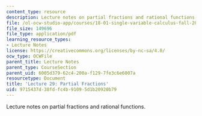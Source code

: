 ```yaml
---
content_type: resource
description: Lecture notes on partial fractions and rational functions.
file: /ol-ocw-studio-app/courses/18-01-single-variable-calculus-fall-2006/9715437d38fdfc4b91095d1b20920b79_lec29.pdf
file_size: 149696
file_type: application/pdf
learning_resource_types:
- Lecture Notes
license: https://creativecommons.org/licenses/by-nc-sa/4.0/
ocw_type: OCWFile
parent_title: Lecture Notes
parent_type: CourseSection
parent_uid: 6005d379-62c4-200a-f129-7fe3c6e6007a
resourcetype: Document
title: 'Lecture 29: Partial Fractions'
uid: 9715437d-38fd-fc4b-9109-5d1b20920b79
---
```

Lecture notes on partial fractions and rational functions.